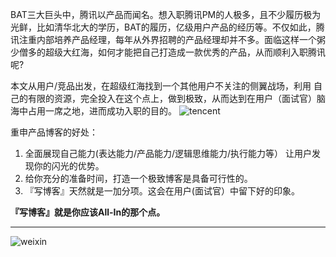 BAT三大巨头中，腾讯以产品而闻名。想入职腾讯PM的人极多，且不少履历极为光鲜，比如清华北大的学历，BAT的履历，亿级用户产品的经历等。不仅如此，腾讯注重内部培养产品经理，每年从外界招聘的产品经理却并不多。面临这样一个粥少僧多的超级大红海，如何才能把自己打造成一款优秀的产品，从而顺利入职腾讯呢?

本文从用户/竞品出发，在超级红海找到一个其他用户不关注的侧翼战场，利用
自己的有限的资源，完全投入在这个点上，做到极致，从而达到在用户（面试官）脑海中占用一席之地，进而成功入职的目的。
![tencent](https://raw.githubusercontent.com/che3vinci/che3vinci.github.io/master/_posts/media/tencent_recrurit_PM.png
)

重申产品博客的好处：  
1. 全面展现自己能力(表达能力/产品能力/逻辑思维能力/执行能力等）
让用户发现你的闪光的优势。  
2. 给你充分的准备时间，打造一个极致博客是具备可行性的。  
3. 『写博客』天然就是一加分项。这会在用户(面试官）中留下好的印象。

**『写博客』就是你应该All-In的那个点。**

-----------------

![weixin](https://raw.githubusercontent.com/che3vinci/che3vinci.github.io/master/_posts/media/weixin.jpg)


